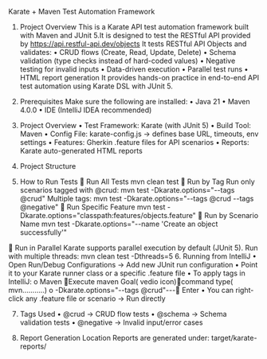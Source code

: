 Karate + Maven Test Automation Framework

1. Project Overview
This is a Karate API test automation framework built with Maven and JUnit 5.It is designed to test the RESTful API provided by https://api.restful-api.dev/objects 
It tests RESTful API Objects and validates:
•	CRUD flows (Create, Read, Update, Delete)
•	Schema validation (type checks instead of hard-coded values)
•	Negative testing for invalid inputs
•	Data-driven execution
•	Parallel test runs
•	HTML report generation
It provides hands-on practice in end-to-end API test automation using Karate DSL with JUnit 5.
2. Prerequisites
Make sure the following are installed:
•	Java 21
•	Maven 4.0.0
•	IDE (IntelliJ IDEA recommended)
3. Project Overview
•	Test Framework: Karate (with JUnit 5)
•	Build Tool: Maven
•	Config File: karate-config.js → defines base URL, timeouts, env settings
•	Features: Gherkin .feature files for API scenarios
•	Reports: Karate auto-generated HTML reports
4. Project Structure

 

5. How to Run Tests
🔹 Run All Tests
mvn clean test
🔹 Run by Tag
Run only scenarios tagged with @crud:
mvn test -Dkarate.options="--tags @crud"
Multiple tags:
mvn test -Dkarate.options="--tags @crud --tags @negative"
🔹 Run Specific Feature
mvn test -Dkarate.options="classpath:features/objects.feature"
🔹 Run by Scenario Name
mvn test -Dkarate.options="--name 'Create an object successfully'"

🔹 Run in Parallel
Karate supports parallel execution by default (JUnit 5). Run with multiple threads:
mvn clean test -Dthreads=5
6. Running from IntelliJ
•	Open Run/Debug Configurations → Add new JUnit run configuration
•	Point it to your Karate runner class or a specific .feature file
•	To apply tags in IntelliJ:
o	Maven Execute maven Goal( vedio icon)command type( mvn………..)
o	-Dkarate.options="--tags @crud"--- Enter
•	You can right-click any .feature file or scenario → Run directly

7. Tags Used
•	@crud → CRUD flow tests
•	@schema → Schema validation tests
•	@negative → Invalid input/error cases

8. Report Generation
Location
Reports are generated under:  target/karate-reports/


